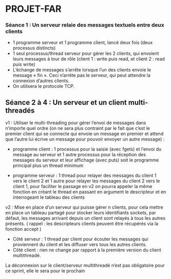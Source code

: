 # PROJET-FAR
### Séance 1 : Un serveur relaie des messages textuels entre deux clients 
- 1 programme serveur et 1 programme client, lancé deux fois (deux processus distincts)
- 1 seul processus/thread serveur pour gérer les 2 clients, qui envoient leurs messages à tour de rôle (client 1 : write puis read, et client 2 : read puis write)
- L’échange de messages s’arrête lorsque l’un des clients envoie le message « fin ». Ceci n’arrête pas le serveur, qui peut attendre la connexion d’autres clients.
- On utilisera le protocole TCP.

## Séance 2 à 4 : Un serveur et un client multi-threadés

v1 : Utiliser le multi-threading pour gérer l’envoi de messages dans n’importe quel ordre (on ne sera plus contraint par le fait que c’est le premier client qui se connecte qui envoie un message en premier et attend que l’autre lui écrive un message pour pouvoir envoyer un autre message) :

- programme client : 1 processus pour la saisie (avec fgets) et l’envoi du message au serveur 
et 1 autre processus pour la réception des messages du serveur et leur affichage (avec puts)
soit le programme principal plus un thread minimum

- programme serveur : 1 thread pour relayer des messages du client 1 vers le client 2 et 1 autre pour relayer les messages du client 2 vers le client 1, 
pour faciliter le passage en v2 on pourra appeler la même fonction en créant le thread en passant en argument le descripteur et en interrogeant le tableau des clients

v2 : Mise en place d’un serveur qui puisse gérer n clients, pour cela mettre en place un tableau partagé pour stocker leurs identifiants sockets, par défaut, les messages arrivant depuis un client sont relayés à tous les autres présents. ( rappel : les descripteurs clients peuvent être récupérés via la fonction accept )
- Côté serveur : 1  thread par client pour écouter les messages qui proviennent du client et les diffuser vers tous les autres clients. 
- Côté client : rien ne change par rapport à la première version du client multithreadé. 

La déconnexion sur le client/serveur multithreadé n’est pas obligatoire pour ce sprint, elle le sera pour le prochain

